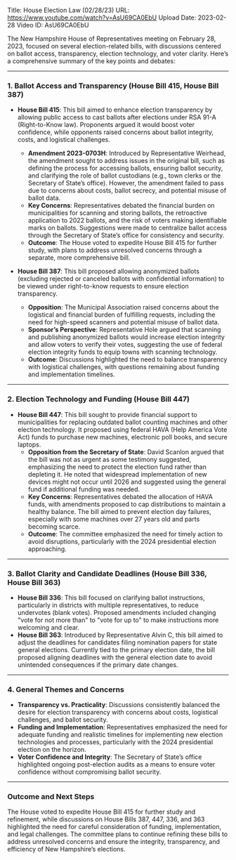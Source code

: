 Title: House Election Law (02/28/23)
URL: https://www.youtube.com/watch?v=AsU69CA0EbU
Upload Date: 2023-02-28
Video ID: AsU69CA0EbU

The New Hampshire House of Representatives meeting on February 28, 2023, focused on several election-related bills, with discussions centered on ballot access, transparency, election technology, and voter clarity. Here’s a comprehensive summary of the key points and debates:

---

### **1. Ballot Access and Transparency (House Bill 415, House Bill 387)**
- **House Bill 415**: This bill aimed to enhance election transparency by allowing public access to cast ballots after elections under RSA 91-A (Right-to-Know law). Proponents argued it would boost voter confidence, while opponents raised concerns about ballot integrity, costs, and logistical challenges.
  - **Amendment 2023-0703H**: Introduced by Representative Weirhead, the amendment sought to address issues in the original bill, such as defining the process for accessing ballots, ensuring ballot security, and clarifying the role of ballot custodians (e.g., town clerks or the Secretary of State’s office). However, the amendment failed to pass due to concerns about costs, ballot secrecy, and potential misuse of ballot data.
  - **Key Concerns**: Representatives debated the financial burden on municipalities for scanning and storing ballots, the retroactive application to 2022 ballots, and the risk of voters making identifiable marks on ballots. Suggestions were made to centralize ballot access through the Secretary of State’s office for consistency and security.
  - **Outcome**: The House voted to expedite House Bill 415 for further study, with plans to address unresolved concerns through a separate, more comprehensive bill.

- **House Bill 387**: This bill proposed allowing anonymized ballots (excluding rejected or canceled ballots with confidential information) to be viewed under right-to-know requests to ensure election transparency.
  - **Opposition**: The Municipal Association raised concerns about the logistical and financial burden of fulfilling requests, including the need for high-speed scanners and potential misuse of ballot data.
  - **Sponsor’s Perspective**: Representative Hole argued that scanning and publishing anonymized ballots would increase election integrity and allow voters to verify their votes, suggesting the use of federal election integrity funds to equip towns with scanning technology.
  - **Outcome**: Discussions highlighted the need to balance transparency with logistical challenges, with questions remaining about funding and implementation timelines.

---

### **2. Election Technology and Funding (House Bill 447)**
- **House Bill 447**: This bill sought to provide financial support to municipalities for replacing outdated ballot counting machines and other election technology. It proposed using federal HAVA (Help America Vote Act) funds to purchase new machines, electronic poll books, and secure laptops.
  - **Opposition from the Secretary of State**: David Scanlon argued that the bill was not as urgent as some testimony suggested, emphasizing the need to protect the election fund rather than depleting it. He noted that widespread implementation of new devices might not occur until 2026 and suggested using the general fund if additional funding was needed.
  - **Key Concerns**: Representatives debated the allocation of HAVA funds, with amendments proposed to cap distributions to maintain a healthy balance. The bill aimed to prevent election day failures, especially with some machines over 27 years old and parts becoming scarce.
  - **Outcome**: The committee emphasized the need for timely action to avoid disruptions, particularly with the 2024 presidential election approaching.

---

### **3. Ballot Clarity and Candidate Deadlines (House Bill 336, House Bill 363)**
- **House Bill 336**: This bill focused on clarifying ballot instructions, particularly in districts with multiple representatives, to reduce undervotes (blank votes). Proposed amendments included changing "vote for not more than" to "vote for up to" to make instructions more welcoming and clear.
- **House Bill 363**: Introduced by Representative Alvin C, this bill aimed to adjust the deadlines for candidates filing nomination papers for state general elections. Currently tied to the primary election date, the bill proposed aligning deadlines with the general election date to avoid unintended consequences if the primary date changes.

---

### **4. General Themes and Concerns**
- **Transparency vs. Practicality**: Discussions consistently balanced the desire for election transparency with concerns about costs, logistical challenges, and ballot security.
- **Funding and Implementation**: Representatives emphasized the need for adequate funding and realistic timelines for implementing new election technologies and processes, particularly with the 2024 presidential election on the horizon.
- **Voter Confidence and Integrity**: The Secretary of State’s office highlighted ongoing post-election audits as a means to ensure voter confidence without compromising ballot security.

---

### **Outcome and Next Steps**
The House voted to expedite House Bill 415 for further study and refinement, while discussions on House Bills 387, 447, 336, and 363 highlighted the need for careful consideration of funding, implementation, and legal challenges. The committee plans to continue refining these bills to address unresolved concerns and ensure the integrity, transparency, and efficiency of New Hampshire’s elections.